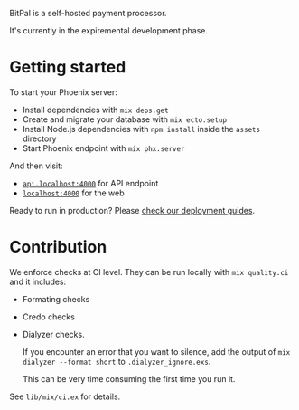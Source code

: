 BitPal is a self-hosted payment processor.

It's currently in the expiremental development phase.

# Getting started

To start your Phoenix server:

  * Install dependencies with `mix deps.get`
  * Create and migrate your database with `mix ecto.setup`
  * Install Node.js dependencies with `npm install` inside the `assets` directory
  * Start Phoenix endpoint with `mix phx.server`

And then visit:

- [`api.localhost:4000`](http://api.localhost:4000) for API endpoint
- [`localhost:4000`](http://localhost:4000) for the web

Ready to run in production? Please [check our deployment guides](https://hexdocs.pm/phoenix/deployment.html).

# Contribution

We enforce checks at CI level. They can be run locally with `mix quality.ci` and it includes:

- Formating checks
- Credo checks
- Dialyzer checks.

  If you encounter an error that you want to silence, add the output of `mix dialyzer --format short` to `.dialyzer_ignore.exs`.

  This can be very time consuming the first time you run it.

See `lib/mix/ci.ex` for details.
